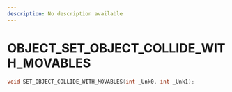 ```yaml
---
description: No description available 
---
```


# OBJECT\_SET_OBJECT_COLLIDE_WITH_MOVABLES

```cpp
void SET_OBJECT_COLLIDE_WITH_MOVABLES(int _Unk0, int _Unk1);
```